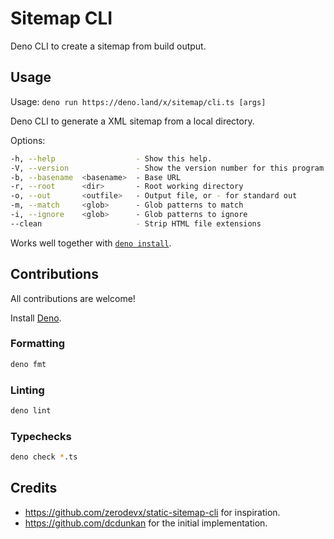 # Sitemap CLI

Deno CLI to create a sitemap from build output.

## Usage

Usage: `deno run https://deno.land/x/sitemap/cli.ts [args]`

Deno CLI to generate a XML sitemap from a local directory.

Options:

```sh
-h, --help                  - Show this help.                                                  
-V, --version               - Show the version number for this program.                        
-b, --basename  <basename>  - Base URL                                   (required)            
-r, --root      <dir>       - Root working directory                     (Default: ".")        
-o, --out       <outfile>   - Output file, or - for standard out                               
-m, --match     <glob>      - Glob patterns to match                     (Default: "**/*.html")
-i, --ignore    <glob>      - Glob patterns to ignore                    (Default: "404.html") 
--clean                     - Strip HTML file extensions
```

Works well together with
[`deno install`](https://deno.land/manual/tools/script_installer).

## Contributions

All contributions are welcome!

Install [Deno](https://deno.land).

### Formatting

```sh
deno fmt
```

### Linting

```sh
deno lint
```

### Typechecks

```sh
deno check *.ts
```

## Credits

- <https://github.com/zerodevx/static-sitemap-cli> for inspiration.
- <https://github.com/dcdunkan> for the initial implementation.
